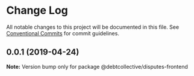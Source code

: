 # Change Log

All notable changes to this project will be documented in this file.
See [Conventional Commits](https://conventionalcommits.org) for commit guidelines.

## 0.0.1 (2019-04-24)

**Note:** Version bump only for package @debtcollective/disputes-frontend
